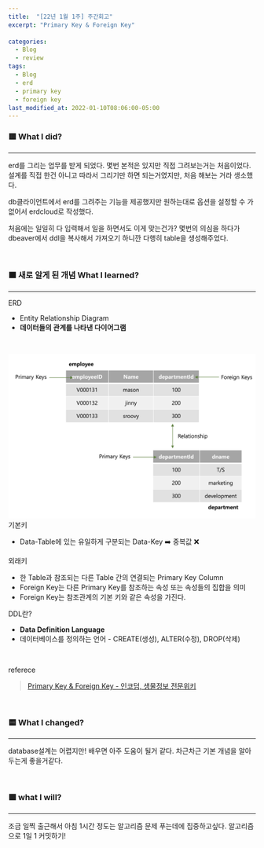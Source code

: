 ```yaml
---
title:  "[22년 1월 1주] 주간회고"
excerpt: "Primary Key & Foreign Key"

categories:
  - Blog
  - review
tags:
  - Blog
  - erd
  - primary key
  - foreign key
last_modified_at: 2022-01-10T08:06:00-05:00
---
```


### 🟥 What I did?
---
erd를 그리는 업무를 받게 되었다. 몇번 본적은 있지만 직접 그려보는거는 처음이었다. 설계를 직접 한건 아니고 따라서 그리기만 하면 되는거였지만, 처음 해보는 거라 생소했다. 

db클라이언트에서 erd를 그려주는 기능을 제공했지만 원하는대로 옵션을 설정할 수 가 없어서 erdcloud로 작성했다. 

처음에는 일일히 다 입력해서 일을 하면서도 이게 맞는건가? 몇번의 의심을 하다가 dbeaver에서 ddl을 복사해서 가져오기 하니깐 다행히 table을 생성해주었다.

<br />

### 🟧 새로 알게 된 개념 What I learned?
---
ERD
- Entity Relationship Diagram
- **데이터들의 관계를 나타낸 다이어그램**

<br />

![keys](/assets/images/keys.png)
기본키
- Data-Table에 있는 유일하게 구분되는 Data-Key ➡️ 중복값 ❌

외래키
- 한 Table과 참조되는 다른 Table 간의 연결되는 Primary Key Column
- Foreign Key는 다른 Primary Key를 참조하는 속성 또는 속성들의 집합을 의미
- Foreign Key는 참조관계의 기본 키와 같은 속성을 가진다.

DDL란?
- **Data Definition Language**
- 데이터베이스를 정의하는 언어 - CREATE(생성), ALTER(수정), DROP(삭제)

<br />

referece   
> [Primary Key & Foreign Key - 인코덤, 생물정보 전문위키](http://www.incodom.kr/Primary_Key_%26_Foreign_Key#h_e4a0d256150db77468013f89b4c2761d)

<br />

### 🟨 **What I changed?** 
---
database설계는 어렵지만! 배우면 아주 도움이 될거 같다. 차근차근 기본 개념을 알아두는게 좋을거같다.

<br />

### 🟩 **what I will?**
---
조금 일찍 출근해서 아침 1시간 정도는 알고리즘 문제 푸는데에 집중하고싶다. 
알고리즘으로 1일 1 커밋하기!